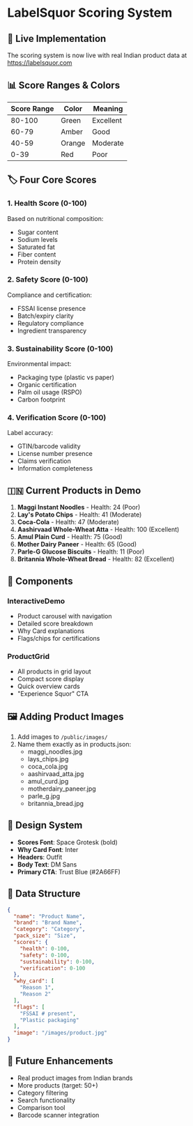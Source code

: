 # LabelSquor Scoring System

## 🎯 Live Implementation

The scoring system is now live with real Indian product data at https://labelsquor.com

## 📊 Score Ranges & Colors

| Score Range | Color | Meaning |
|------------|-------|---------|
| 80-100 | Green | Excellent |
| 60-79 | Amber | Good |
| 40-59 | Orange | Moderate |
| 0-39 | Red | Poor |

## 🏷️ Four Core Scores

### 1. Health Score (0-100)
Based on nutritional composition:
- Sugar content
- Sodium levels
- Saturated fat
- Fiber content
- Protein density

### 2. Safety Score (0-100)
Compliance and certification:
- FSSAI license presence
- Batch/expiry clarity
- Regulatory compliance
- Ingredient transparency

### 3. Sustainability Score (0-100)
Environmental impact:
- Packaging type (plastic vs paper)
- Organic certification
- Palm oil usage (RSPO)
- Carbon footprint

### 4. Verification Score (0-100)
Label accuracy:
- GTIN/barcode validity
- License number presence
- Claims verification
- Information completeness

## 🇮🇳 Current Products in Demo

1. **Maggi Instant Noodles** - Health: 24 (Poor)
2. **Lay's Potato Chips** - Health: 41 (Moderate)
3. **Coca-Cola** - Health: 47 (Moderate)
4. **Aashirvaad Whole-Wheat Atta** - Health: 100 (Excellent)
5. **Amul Plain Curd** - Health: 75 (Good)
6. **Mother Dairy Paneer** - Health: 65 (Good)
7. **Parle-G Glucose Biscuits** - Health: 11 (Poor)
8. **Britannia Whole-Wheat Bread** - Health: 82 (Excellent)

## 📱 Components

### InteractiveDemo
- Product carousel with navigation
- Detailed score breakdown
- Why Card explanations
- Flags/chips for certifications

### ProductGrid
- All products in grid layout
- Compact score display
- Quick overview cards
- "Experience Squor" CTA

## 🖼️ Adding Product Images

1. Add images to `/public/images/`
2. Name them exactly as in products.json:
   - maggi_noodles.jpg
   - lays_chips.jpg
   - coca_cola.jpg
   - aashirvaad_atta.jpg
   - amul_curd.jpg
   - motherdairy_paneer.jpg
   - parle_g.jpg
   - britannia_bread.jpg

## 🎨 Design System

- **Scores Font**: Space Grotesk (bold)
- **Why Card Font**: Inter
- **Headers**: Outfit
- **Body Text**: DM Sans
- **Primary CTA**: Trust Blue (#2A66FF)

## 📝 Data Structure

```json
{
  "name": "Product Name",
  "brand": "Brand Name",
  "category": "Category",
  "pack_size": "Size",
  "scores": {
    "health": 0-100,
    "safety": 0-100,
    "sustainability": 0-100,
    "verification": 0-100
  },
  "why_card": [
    "Reason 1",
    "Reason 2"
  ],
  "flags": [
    "FSSAI # present",
    "Plastic packaging"
  ],
  "image": "/images/product.jpg"
}
```

## 🚀 Future Enhancements

- Real product images from Indian brands
- More products (target: 50+)
- Category filtering
- Search functionality
- Comparison tool
- Barcode scanner integration
